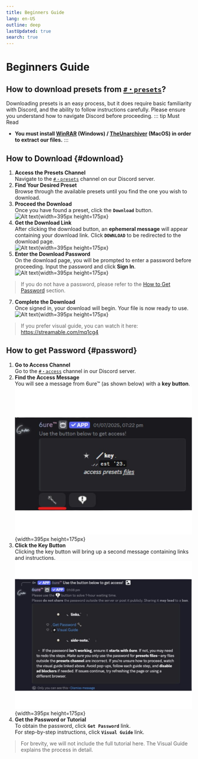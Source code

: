 ```yaml
---
title: Beginners Guide
lang: en-US
outline: deep
lastUpdated: true
search: true
---
```

# Beginners Guide

## How to download presets from [`#・presets`](https://discord.com/channels/1118862694980788276/1340609745270345831)?

Downloading presets is an easy process, but it does require basic familiarity with Discord, and the ability to follow instructions carefully. Please ensure you understand how to navigate Discord before proceeding.
::: tip Must Read
- **You must install [WinRAR](https://www.win-rar.com/) (Windows) / [TheUnarchiver](https://theunarchiver.com/) (MacOS) in order to extract our files.**
:::

## How to Download {#download}

1. **Access the Presets Channel**  
Navigate to the [`#・presets`](https://discord.com/channels/1118862694980788276/1340609745270345831) channel on our Discord server.  
2. **Find Your Desired Preset**  
Browse through the available presets until you find the one you wish to download.  
3. **Proceed the Download**  
Once you have found a preset, click the **`Download`** button.  
![Alt text](assets/Screenshot%1.png){width=395px height=175px}  
4. **Get the Download Link**  
After clicking the download button, an **ephemeral message** will appear containing your download link. Click **`DOWNLOAD`** to be redirected to the download page.  
![Alt text](assets/Screenshot%2.png){width=395px height=175px}  
5. **Enter the Download Password**  
On the download page, you will be prompted to enter a password before proceeding. Input the password and click **Sign In**.  
![Alt text](assets/Screenshot%3.png){width=395px height=175px}
> If you do not have a password, please refer to the [How to Get Password](#password) section.  
7. **Complete the Download**  
Once signed in, your download will begin. Your file is now ready to use.  
![Alt text](assets/Screenshot%4.png){width=395px height=175px}   
> If you prefer visual guide, you can watch it here: https://streamable.com/mq1cg4  

## How to get Password {#password}

1. **Go to Access Channel**  
Go to the [`#・access`](https://discord.com/channels/1118862694980788276/1193416406587428924) channel in our Discord server.   
2. **Find the Access Message**  
You will see a message from 6ure™ (as shown below) with a **key button**.  
![Access Message Example](assets/Untitled_design__1_-removebg-preview.png){width=395px height=175px}  
3. **Click the Key Button**  
Clicking the key button will bring up a second message containing links and instructions.  
![Password & Guide Message](assets/Untitled_design-removebg-preview.png){width=395px height=175px}  
4. **Get the Password or Tutorial**  
To obtain the password, click **`Get Password`** link.  
For step-by-step instructions, click **`Visual Guide`** link.  
> For brevity, we will not include the full tutorial here. The Visual Guide explains the process in detail.  

